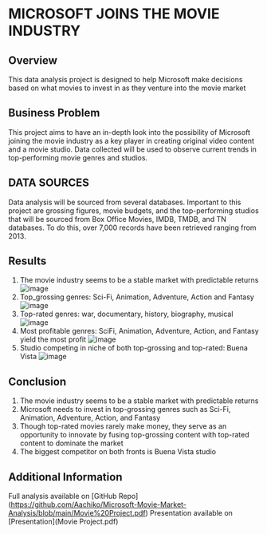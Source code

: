 # MICROSOFT JOINS THE MOVIE INDUSTRY
## Overview
This data analysis project is designed to help Microsoft make decisions based on what movies to invest in as they venture into the movie market
## Business Problem
This project aims to have an in-depth look into the possibility of Microsoft joining the movie industry as a key player in creating original video content and a movie studio. 
Data collected will be used to observe current trends in top-performing movie genres and studios.
## DATA SOURCES
Data analysis will be sourced from several databases.
Important to this project are grossing figures, movie budgets, and the top-performing studios that will be sourced from Box Office Movies, IMDB, TMDB, and TN databases.
To do this, over 7,000 records have been retrieved ranging from 2013.
## Results
1. The movie industry seems to be a stable market with predictable returns
![image](https://github.com/Aachiko/Microsoft-Movie-Market-Analysis/assets/117164823/61df3d9c-31b3-455c-a068-042ea2711c18)
2. Top_grossing genres: Sci-Fi, Animation, Adventure, Action and Fantasy
![image](https://github.com/Aachiko/Microsoft-Movie-Market-Analysis/assets/117164823/552c977d-f029-443b-a73b-0983a07820f2)
3. Top-rated genres: war, documentary, history, biography, musical
![image](https://github.com/Aachiko/Microsoft-Movie-Market-Analysis/assets/117164823/37ef2f28-37d9-4f02-94c9-ed006c858855)
4. Most profitable genres: SciFi, Animation, Adventure, Action, and Fantasy yield the most profit
![image](https://github.com/Aachiko/Microsoft-Movie-Market-Analysis/assets/117164823/9266dfce-2b81-41df-a94e-dab6a6897a1b)
5. Studio competing in niche of both top-grossing and top-rated: Buena Vista
![image](https://github.com/Aachiko/Microsoft-Movie-Market-Analysis/assets/117164823/501e44c9-6727-4531-a6e4-1d0c8d14e268)

## Conclusion
1) The movie industry seems to be a stable market with predictable returns 
2) Microsoft needs to invest in top-grossing genres such as Sci-Fi, Animation, Adventure, Action, and Fantasy 
3) Though top-rated movies rarely make money, they serve as an opportunity to innovate by fusing top-grossing content with top-rated content to dominate the market
4) The biggest competitor on both fronts is Buena Vista studio

## Additional Information
Full analysis available on [GitHub Repo] (https://github.com/Aachiko/Microsoft-Movie-Market-Analysis/blob/main/Movie%20Project.pdf)
Presentation available on [Presentation](Movie Project.pdf)





